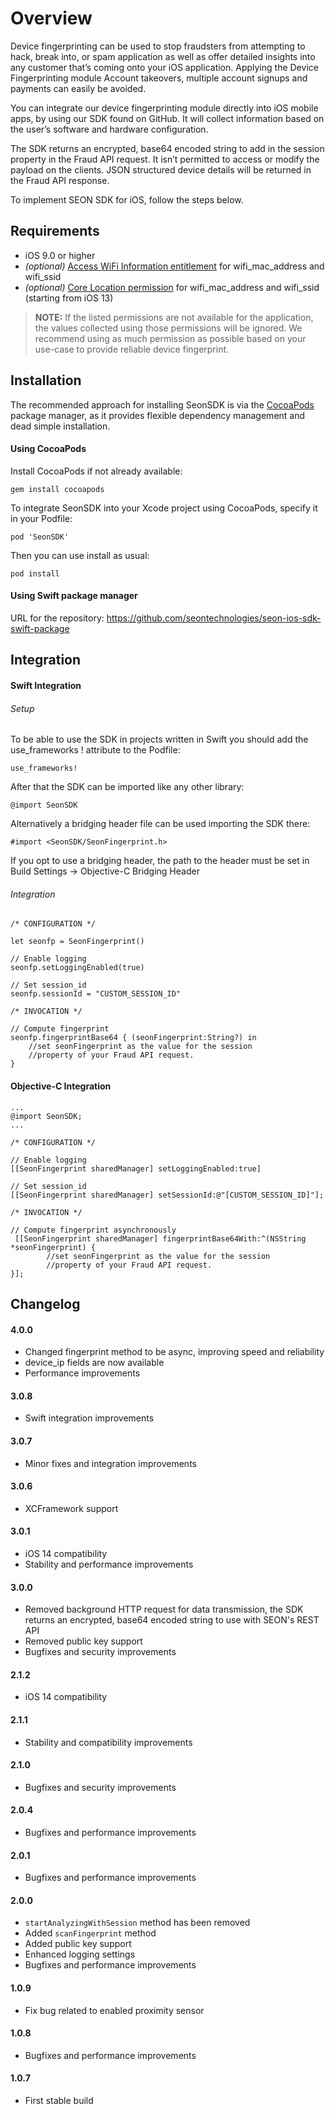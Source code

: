 # Overview
Device fingerprinting can be used to stop fraudsters from attempting to hack, break into, or spam application as well as offer detailed insights into any customer that’s coming onto your iOS application. Applying the Device Fingerprinting module Account takeovers, multiple account signups and payments can easily be avoided. 

You can integrate our device fingerprinting module directly into iOS mobile apps, by using our SDK found on GitHub. It will collect information based on the user’s software and hardware configuration.

The SDK returns an encrypted, base64 encoded string to add in the session property in the Fraud API request. It isn’t permitted to access or modify the payload on the clients.
JSON structured device details will be returned in the Fraud API response.

To implement SEON SDK for iOS, follow the steps below.

## Requirements
- iOS 9.0 or higher
- _(optional)_ [Access WiFi Information entitlement](https://developer.apple.com/documentation/bundleresources/entitlements/com_apple_developer_networking_wifi-info) for wifi_mac_address and wifi_ssid
- _(optional)_ [Core Location permission](https://developer.apple.com/documentation/corelocation/) for wifi_mac_address and wifi_ssid (starting from iOS 13)

> __NOTE:__ If the listed permissions are not available for the application, the values collected using those permissions will be ignored. We recommend using as much permission as possible based on your use-case to provide reliable device fingerprint.

## Installation

The recommended approach for installing SeonSDK is via the [CocoaPods](http://cocoapods.org/)  package manager, as it provides flexible dependency management and dead simple installation. 

#### Using CocoaPods

Install CocoaPods if not already available:

```
gem install cocoapods
```

To integrate SeonSDK into your Xcode project using CocoaPods, specify it in your Podfile:

```
pod 'SeonSDK'
```

Then you can use install as usual:

```
pod install
```

#### Using Swift package manager

URL for the repository: https://github.com/seontechnologies/seon-ios-sdk-swift-package


## Integration

#### Swift Integration

###### Setup

To be able to use the SDK in projects written in Swift you should add the use_frameworks    ! attribute to the Podfile:

```
use_frameworks!
```
After that the SDK can be imported like any other library:
```
@import SeonSDK
```
 Alternatively a bridging header file can be used importing the SDK there:
```
#import <SeonSDK/SeonFingerprint.h>
```

If you opt to use a bridging header, the path to the header must be set in Build Settings -> Objective-C Bridging Header

###### Integration

```
/* CONFIGURATION */

let seonfp = SeonFingerprint()

// Enable logging
seonfp.setLoggingEnabled(true)

// Set session_id
seonfp.sessionId = "CUSTOM_SESSION_ID"

/* INVOCATION */

// Compute fingerprint
seonfp.fingerprintBase64 { (seonFingerprint:String?) in
    //set seonFingerprint as the value for the session 
    //property of your Fraud API request.
}
```

#### Objective-C Integration

```
...
@import SeonSDK; 
...
```

```
/* CONFIGURATION */

// Enable logging
[[SeonFingerprint sharedManager] setLoggingEnabled:true]

// Set session_id
[[SeonFingerprint sharedManager] setSessionId:@"[CUSTOM_SESSION_ID]"];

/* INVOCATION */

// Compute fingerprint asynchronously
 [[SeonFingerprint sharedManager] fingerprintBase64With:^(NSString *seonFingerprint) {
        //set seonFingerprint as the value for the session 
        //property of your Fraud API request.
}];

```

## Changelog
#### 4.0.0
- Changed fingerprint method to be async, improving speed and reliability
- device_ip fields are now available
- Performance improvements

#### 3.0.8
- Swift integration improvements

#### 3.0.7
- Minor fixes and integration improvements

#### 3.0.6
- XCFramework support

#### 3.0.1
- iOS 14 compatibility
- Stability and performance improvements

#### 3.0.0
- Removed background HTTP request for data transmission, the SDK returns an encrypted, base64 encoded string to use with SEON's REST API
- Removed public key support
- Bugfixes and security improvements

#### 2.1.2
- iOS 14 compatibility

#### 2.1.1
- Stability and compatibility improvements

#### 2.1.0
- Bugfixes and security improvements

#### 2.0.4
- Bugfixes and performance improvements

#### 2.0.1
- Bugfixes and performance improvements

#### 2.0.0
- `startAnalyzingWithSession` method has been removed
- Added `scanFingerprint` method
- Added public key support
- Enhanced logging settings
- Bugfixes and performance improvements

#### 1.0.9
- Fix bug related to enabled proximity sensor

#### 1.0.8
- Bugfixes and performance improvements

#### 1.0.7
- First stable build
